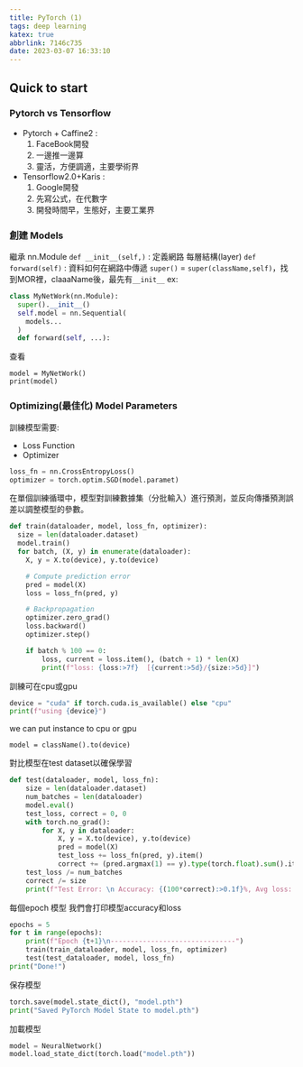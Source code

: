 ```yaml
---
title: PyTorch (1)
tags: deep learning
katex: true
abbrlink: 7146c735
date: 2023-03-07 16:33:10
---
```

## Quick to start
### Pytorch vs Tensorflow
- Pytorch + Caffine2 : 
  1. FaceBook開發
  2. 一邊推一邊算
  3. 靈活，方便調適，主要學術界
- Tensorflow2.0+Karis : 
  1. Google開發
  2. 先寫公式，在代數字
  3. 開發時間早，生態好，主要工業界


### 創建 Models
繼承 nn.Module
`def __init__(self,)` : 定義網路 每層結構(layer)
`def forward(self)` : 資料如何在網路中傳遞
`super()` = `super(className,self)`，找到MOR裡，claaaName後，最先有`__init__`
ex:
```python
class MyNetWork(nn.Module):
  super().__init__()
  self.model = nn.Sequential(
    models...
  )
  def forward(self, ...):
```
查看
```
model = MyNetWork()
print(model)
```

### Optimizing(最佳化) Model Parameters
訓練模型需要:
- Loss Function
- Optimizer

```python
loss_fn = nn.CrossEntropyLoss()
optimizer = torch.optim.SGD(model.paramet)
```

在單個訓練循環中，模型對訓練數據集（分批輸入）進行預測，並反向傳播預測誤差以調整模型的參數。

```py
def train(dataloader, model, loss_fn, optimizer):
  size = len(dataloader.dataset)
  model.train()
  for batch, (X, y) in enumerate(dataloader):
    X, y = X.to(device), y.to(device)

    # Compute prediction error
    pred = model(X)
    loss = loss_fn(pred, y)

    # Backpropagation
    optimizer.zero_grad()
    loss.backward()
    optimizer.step()

    if batch % 100 == 0:
        loss, current = loss.item(), (batch + 1) * len(X)
        print(f"loss: {loss:>7f}  [{current:>5d}/{size:>5d}]")
```

訓練可在cpu或gpu
```py
device = "cuda" if torch.cuda.is_available() else "cpu"
print(f"using {device}")
```
we can put instance to cpu or gpu
```
model = className().to(device)
```




對比模型在test dataset以確保學習
```py
def test(dataloader, model, loss_fn):
    size = len(dataloader.dataset)
    num_batches = len(dataloader)
    model.eval()
    test_loss, correct = 0, 0
    with torch.no_grad():
        for X, y in dataloader:
            X, y = X.to(device), y.to(device)
            pred = model(X)
            test_loss += loss_fn(pred, y).item()
            correct += (pred.argmax(1) == y).type(torch.float).sum().item()
    test_loss /= num_batches
    correct /= size
    print(f"Test Error: \n Accuracy: {(100*correct):>0.1f}%, Avg loss: {test_loss:>8f} \n")
```

每個epoch 模型 
我們會打印模型accuracy和loss
```py
epochs = 5
for t in range(epochs):
    print(f"Epoch {t+1}\n-------------------------------")
    train(train_dataloader, model, loss_fn, optimizer)
    test(test_dataloader, model, loss_fn)
print("Done!")
```

保存模型
```py
torch.save(model.state_dict(), "model.pth")
print("Saved PyTorch Model State to model.pth")
```

加載模型
```py
model = NeuralNetwork()
model.load_state_dict(torch.load("model.pth"))
```


